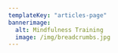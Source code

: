 ```yaml
---
templateKey: "articles-page"
bannerimage:
  alt: Mindfulness Training
  image: /img/breadcrumbs.jpg
---
```

